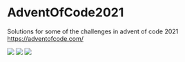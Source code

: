 # AdventOfCode2021

Solutions for some of the challenges in advent of code 2021
https://adventofcode.com/

![](https://img.shields.io/badge/day%20📅-25-blue)
![](https://img.shields.io/badge/stars%20⭐-10-yellow)
![](https://img.shields.io/badge/days%20completed-5-red)
